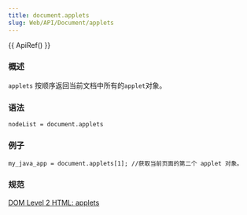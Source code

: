 ```yaml
---
title: document.applets
slug: Web/API/Document/applets
---
```


{{ ApiRef() }}

### 概述

`applets` 按顺序返回当前文档中所有的`applet`对象。

### 语法

```plain
nodeList = document.applets
```

### 例子

```plain
my_java_app = document.applets[1]; //获取当前页面的第二个 applet 对象。
```

### 规范

[DOM Level 2 HTML: applets](http://www.w3.org/TR/DOM-Level-2-HTML/html.html#ID-85113862)
